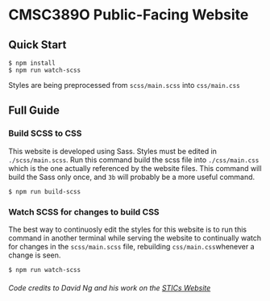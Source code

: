 # CMSC389O Public-Facing Website

## Quick Start

~~~~
$ npm install
$ npm run watch-scss
~~~~

Styles are being preprocessed from `scss/main.scss` into `css/main.css`

## Full Guide

### Build SCSS to CSS

This website is developed using Sass. Styles must be edited in `./scss/main.scss`. Run this command build the scss file into `./css/main.css` which is the one actually referenced by the website files. This command will build the Sass only once, and `3b` will probably be a more useful command.

`$ npm run build-scss`

### Watch SCSS for changes to build CSS

The best way to continuosly edit the styles for this website is to run this command in another terminal while serving the website to continually watch for changes in the `scss/main.scss` file, rebuilding `css/main.css`whenever a change is seen.

`$ npm run watch-scss`

###### Code credits to David Ng and his work on the [STICs Website](https://github.com/UMD-CS-STICs/UMD-CS-STICs.github.io)
